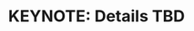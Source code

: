 ---
categories:
- bkk19
description: Coming soon...
future_image:
  featured: 'true'
  path: /assets/images/featured-images/bkk19/BKK19-K501.png
session_attendee_num: '11'
session_id: BKK19-K501
session_room: 'Keynote Room (World Ballroom BC) '
session_slot:
  end_time: '2019-04-05 11:00:00'
  start_time: '2019-04-05 10:30:00'
session_speakers: []
session_track: Keynote
tag: session
tags:
- Keynote
title: 'KEYNOTE: Details TBD'
---